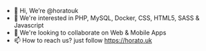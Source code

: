 - 👋 Hi, We’re @horatouk
- 👀 We're interested in PHP, MySQL, Docker, CSS, HTML5, SASS & Javascript
- 💞️ We're looking to collaborate on Web & Mobile Apps
- 📫 How to reach us? just follow https://horato.uk

<!---
horatouk/horatouk is a ✨ special ✨ repository because its `README.md` (this file) appears on your GitHub profile.
You can click the Preview link to take a look at your changes.
--->
